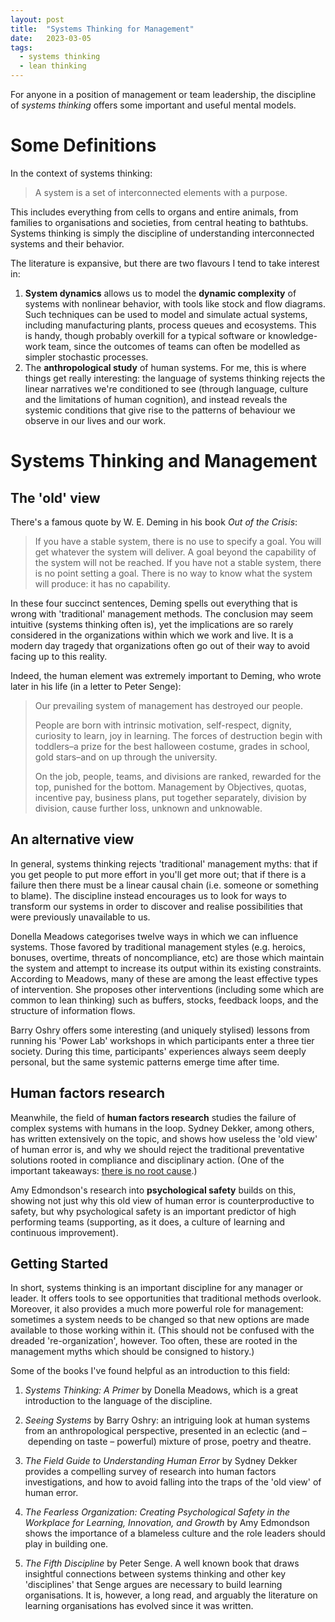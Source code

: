 ```yaml
---
layout: post
title:  "Systems Thinking for Management"
date:   2023-03-05
tags:
  - systems thinking
  - lean thinking
---
```


For anyone in a position of management or team leadership, the discipline of _systems thinking_ offers some important and useful mental models.

# Some Definitions

In the context of systems thinking:

> A system is a set of interconnected elements with a purpose.

This includes everything from cells to organs and entire animals, from families to organisations and societies, from central heating to bathtubs. Systems thinking is simply the discipline of understanding interconnected systems and their behavior.

The literature is expansive, but there are two flavours I tend to take interest in:

1. **System dynamics** allows us to model the **dynamic complexity** of systems with nonlinear behavior, with tools like stock and flow diagrams. Such techniques can be used to model and simulate actual systems, including manufacturing plants, process queues and ecosystems. This is handy, though probably overkill for a typical software or knowledge-work team, since the outcomes of teams can often be modelled as simpler stochastic processes.
2. The **anthropological study** of human systems. For me, this is where things get really interesting: the language of systems thinking rejects the linear narratives we're conditioned to see (through language, culture and the limitations of human cognition), and instead reveals the systemic conditions that give rise to the patterns of behaviour we observe in our lives and our work.

# Systems Thinking and Management

## The 'old' view

There's a famous quote by W. E. Deming in his book _Out of the Crisis_:

> If you have a stable system, there is no use to specify a goal. You will get whatever the system will deliver. A goal beyond the capability of the system will not be reached. If you have not a stable system, there is no point setting a goal. There is no way to know what the system will produce: it has no capability.

In these four succinct sentences, Deming spells out everything that is wrong with 'traditional' management methods. The conclusion may seem intuitive (systems thinking often is), yet the implications are so rarely considered in the organizations within which we work and live. It is a modern day tragedy that organizations often go out of their way to avoid facing up to this reality.

Indeed, the human element was extremely important to Deming, who wrote later in his life (in a letter to Peter Senge):

> Our prevailing system of management has destroyed our people.
> 
> People are born with intrinsic motivation, self-respect, dignity, curiosity to learn, joy in learning. The forces of destruction begin with toddlers–a prize for the best halloween costume, grades in school, gold stars–and on up through the university.
> 
> On the job, people, teams, and divisions are ranked, rewarded for the top, punished for the bottom. Management by Objectives, quotas, incentive pay, business plans, put together separately, division by division, cause further loss, unknown and unknowable.

## An alternative view

In general, systems thinking rejects 'traditional' management myths: that if you get people to put more effort in you'll get more out; that if there is a failure then there must be a linear causal chain (i.e. someone or something to blame). The discipline instead encourages us to look for ways to transform our systems in order to discover and realise possibilities that were previously unavailable to us.

Donella Meadows categorises twelve ways in which we can influence systems. Those favored by traditional management styles (e.g. heroics, bonuses, overtime, threats of noncompliance, etc) are those which maintain the system and attempt to increase its output within its existing constraints. According to Meadows, many of these are among the least effective types of intervention. She proposes other interventions (including some which are common to lean thinking) such as buffers, stocks, feedback loops, and the structure of information flows.

Barry Oshry offers some interesting (and uniquely stylised) lessons from running his 'Power Lab' workshops in which participants enter a three tier society. During this time, participants' experiences always seem deeply personal, but the same systemic patterns emerge time after time.

## Human factors research

Meanwhile, the field of **human factors research** studies the failure of complex systems with humans in the loop. Sydney Dekker, among others, has written extensively on the topic, and shows how useless the 'old view' of human error is, and why we should reject the traditional preventative solutions rooted in compliance and disciplinary action. (One of the important takeaways: [there is no root cause](https://www.kitchensoap.com/2012/02/10/each-necessary-but-only-jointly-sufficient/).)

Amy Edmondson's research into **psychological safety** builds on this, showing not just why this old view of human error is counterproductive to safety, but why psychological safety is an important predictor of high performing teams (supporting, as it does, a culture of learning and continuous improvement).

## Getting Started

In short, systems thinking is an important discipline for any manager or leader. It offers tools to see opportunities that traditional methods overlook. Moreover, it also provides a much more powerful role for management: sometimes a system needs to be changed so that new options are made available to those working within it. (This should not be confused with the dreaded 're-organization', however. Too often, these are rooted in the management myths which should be consigned to history.)

Some of the books I've found helpful as an introduction to this field:

1. *Systems Thinking: A Primer* by Donella Meadows, which is a great introduction to the language of the discipline.

2. *Seeing Systems* by Barry Oshry: an intriguing look at human systems from an anthropological perspective, presented in an eclectic (and – depending on taste – powerful) mixture of prose, poetry and theatre.

3. *The Field Guide to Understanding Human Error* by Sydney Dekker provides a compelling survey of research into human factors investigations, and how to avoid falling into the traps of the 'old view' of human error.

4. *The Fearless Organization: Creating Psychological Safety in the Workplace for Learning, Innovation, and Growth* by Amy Edmondson shows the importance of a blameless culture and the role leaders should play in building one.

5. *The Fifth Discipline* by Peter Senge. A well known book that draws insightful connections between systems thinking and other key 'disciplines' that Senge argues are necessary to build learning organisations. It is, however, a long read, and arguably the literature on learning organisations has evolved since it was written.
